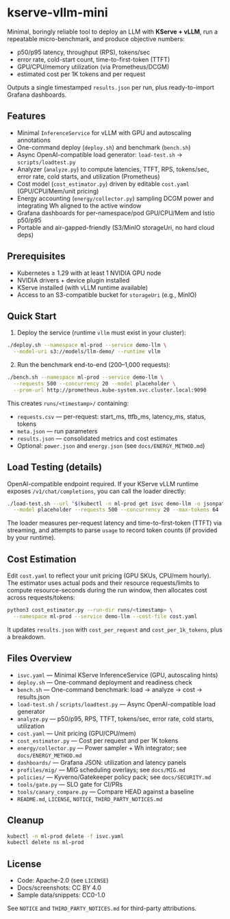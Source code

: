 # kserve-vllm-mini

Minimal, boringly reliable tool to deploy an LLM with **KServe + vLLM**, run a repeatable micro-benchmark, and produce objective numbers:

- p50/p95 latency, throughput (RPS), tokens/sec
- error rate, cold-start count, time-to-first-token (TTFT)
- GPU/CPU/memory utilization (via Prometheus/DCGM)
- estimated cost per 1K tokens and per request

Outputs a single timestamped `results.json` per run, plus ready-to-import Grafana dashboards.

## Features
- Minimal `InferenceService` for vLLM with GPU and autoscaling annotations
- One-command deploy (`deploy.sh`) and benchmark (`bench.sh`)
- Async OpenAI-compatible load generator: `load-test.sh` → `scripts/loadtest.py`
- Analyzer (`analyze.py`) to compute latencies, TTFT, RPS, tokens/sec, error rate, cold starts, and utilization (Prometheus)
- Cost model (`cost_estimator.py`) driven by editable `cost.yaml` (GPU/CPU/Mem/unit pricing)
- Energy accounting (`energy/collector.py`) sampling DCGM power and integrating Wh aligned to the active window
- Grafana dashboards for per-namespace/pod GPU/CPU/Mem and Istio p50/p95
- Portable and air-gapped-friendly (S3/MinIO storageUri, no hard cloud deps)

## Prerequisites
- Kubernetes ≥ 1.29 with at least 1 NVIDIA GPU node
- NVIDIA drivers + device plugin installed
- KServe installed (with vLLM runtime available)
- Access to an S3-compatible bucket for `storageUri` (e.g., MinIO)

## Quick Start

1) Deploy the service (runtime `vllm` must exist in your cluster):
```bash
./deploy.sh --namespace ml-prod --service demo-llm \
  --model-uri s3://models/llm-demo/ --runtime vllm
```

2) Run the benchmark end-to-end (200–1,000 requests):
```bash
./bench.sh --namespace ml-prod --service demo-llm \
  --requests 500 --concurrency 20 --model placeholder \
  --prom-url http://prometheus.kube-system.svc.cluster.local:9090
```

This creates `runs/<timestamp>/` containing:
- `requests.csv` — per-request: start_ms, ttfb_ms, latency_ms, status, tokens
- `meta.json` — run parameters
- `results.json` — consolidated metrics and cost estimates
 - Optional: `power.json` and `energy.json` (see `docs/ENERGY_METHOD.md`)

## Load Testing (details)

OpenAI-compatible endpoint required. If your KServe vLLM runtime exposes `/v1/chat/completions`, you can call the loader directly:

```bash
./load-test.sh --url "$(kubectl -n ml-prod get isvc demo-llm -o jsonpath='{.status.url}')" \
  --model placeholder --requests 500 --concurrency 20 --max-tokens 64
```

The loader measures per-request latency and time-to-first-token (TTFT) via streaming, and attempts to parse `usage` to record token counts (if provided by your runtime).

## Cost Estimation

Edit `cost.yaml` to reflect your unit pricing (GPU SKUs, CPU/mem hourly). The estimator uses actual pods and their resource requests/limits to compute resource-seconds during the run window, then allocates cost across requests/tokens:

```bash
python3 cost_estimator.py --run-dir runs/<timestamp> \
  --namespace ml-prod --service demo-llm --cost-file cost.yaml
```

It updates `results.json` with `cost_per_request` and `cost_per_1k_tokens`, plus a breakdown.

## Files Overview

- `isvc.yaml` — Minimal KServe InferenceService (GPU, autoscaling hints)
- `deploy.sh` — One-command deployment and readiness check
- `bench.sh` — One-command benchmark: load → analyze → cost → results.json
- `load-test.sh` / `scripts/loadtest.py` — Async OpenAI-compatible load generator
- `analyze.py` — p50/p95, RPS, TTFT, tokens/sec, error rate, cold starts, utilization
- `cost.yaml` — Unit pricing (GPU/CPU/mem)
- `cost_estimator.py` — Cost per request and per 1K tokens
- `energy/collector.py` — Power sampler + Wh integrator; see `docs/ENERGY_METHOD.md`
- `dashboards/` — Grafana JSON: utilization and latency panels
- `profiles/mig/` — MIG scheduling overlays; see `docs/MIG.md`
- `policies/` — Kyverno/Gatekeeper policy pack; see `docs/SECURITY.md`
- `tools/gate.py` — SLO gate for CI/PRs
- `tools/canary_compare.py` — Compare HEAD against a baseline
- `README.md`, `LICENSE`, `NOTICE`, `THIRD_PARTY_NOTICES.md`

## Cleanup

```bash
kubectl -n ml-prod delete -f isvc.yaml
kubectl delete ns ml-prod
```

## License

* Code: Apache-2.0 (see `LICENSE`)
* Docs/screenshots: CC BY 4.0
* Sample data/snippets: CC0-1.0

See `NOTICE` and `THIRD_PARTY_NOTICES.md` for third-party attributions.
